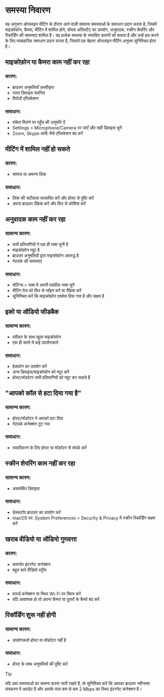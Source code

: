 # समस्या निवारण

यह अनुभाग ऑनलाइन मीटिंग के दौरान आने वाली सामान्य समस्याओं के समाधान प्रदान करता है, जिसमें माइक्रोफोन, कैमरा, मीटिंग में शामिल होने, वॉयस असिस्टेंट का उपयोग, अनुवादक, स्क्रीन शेयरिंग और रिकॉर्डिंग की समस्याएं शामिल हैं। यह प्रत्येक समस्या के संभावित कारणों को बताता है और उन्हें हल करने के लिए व्यावहारिक समाधान प्रदान करता है, जिससे एक बेहतर ऑनलाइन मीटिंग अनुभव सुनिश्चित होता है।

## माइक्रोफ़ोन या कैमरा काम नहीं कर रहा

### कारण:

- ब्राउज़र अनुमतियाँ अस्वीकृत
- गलत डिवाइस चयनित
- विरोधी एप्लिकेशन

### समाधान:

- संकेत मिलने पर पहुँच की अनुमति दें
- Settings > Microphone/Camera पर जाएँ और सही डिवाइस चुनें
- Zoom, Skype आदि जैसे एप्लिकेशन बंद करें

## मीटिंग में शामिल नहीं हो सकते

### कारण:

- समाप्त या अमान्य लिंक

### समाधान:

- लिंक की सटीकता सत्यापित करें और होस्ट से पुष्टि करें
- अपना ब्राउज़र रीफ्रेश करें और फिर से कोशिश करें

## अनुवादक काम नहीं कर रहा

### सामान्य कारण:

- सभी प्रतिभागियों ने एक ही भाषा चुनी है
- माइक्रोफ़ोन म्यूट है
- ब्राउज़र अनुमतियों द्वारा माइक्रोफ़ोन अवरुद्ध है
- नेटवर्क की समस्याएं

### समाधान:

- सेटिंग्स > भाषा में अपनी पसंदीदा भाषा चुनें
- मीटिंग पेज को फिर से जॉइन करें या रीफ्रेश करें
- सुनिश्चित करें कि माइक्रोफ़ोन एक्सेस दिया गया है और सक्षम है

## इको या ऑडियो फीडबैक

### सामान्य कारण:

- स्पीकर के साथ खुला माइक्रोफोन
- एक ही कमरे में कई उपयोगकर्ता

### समाधान:

- हेडफोन का उपयोग करें
- अन्य डिवाइस/माइक्रोफोन को म्यूट करें
- होस्ट/मॉडरेटर सभी प्रतिभागियों को म्यूट कर सकते हैं

## "आपको कॉल से हटा दिया गया है"

### सामान्य कारण:

- होस्ट/मॉडरेटर ने आपको हटा दिया
- नेटवर्क कनेक्शन टूट गया

### समाधान:

- स्पष्टीकरण के लिए होस्ट या मॉडरेटर से संपर्क करें

## स्क्रीन शेयरिंग काम नहीं कर रहा

### सामान्य कारण:

- असमर्थित डिवाइस

### समाधान:

- डेस्कटॉप ब्राउज़र का उपयोग करें
- macOS पर: System Preferences > Security & Privacy में स्क्रीन रिकॉर्डिंग सक्षम करें

## खराब वीडियो या ऑडियो गुणवत्ता

### कारण:

- कमजोर इंटरनेट कनेक्शन
- बहुत सारे वीडियो स्ट्रीम

### समाधान:

- वायर्ड कनेक्शन या स्थिर Wi-Fi पर स्विच करें
- यदि आवश्यक हो तो अपना कैमरा या दूसरों के कैमरे बंद करें

## रिकॉर्डिंग शुरू नहीं होगी

### सामान्य कारण:

- उपयोगकर्ता होस्ट या मॉडरेटर नहीं है

### समाधान:

- होस्ट के साथ अनुमतियों की पुष्टि करें

> [!TIP]
> यदि आप समस्याओं का सामना करना जारी रखते हैं, तो सुनिश्चित करें कि आपका ब्राउज़र नवीनतम संस्करण में अपडेट है और आपके पास कम से कम 2 Mbps का स्थिर इंटरनेट कनेक्शन है।
